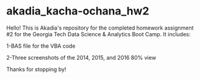 # akadia_kacha-ochana_hw2

Hello! This is Akadia's repository for the completed homework assignment #2 for the Georgia Tech Data Science & Analytics Boot Camp. It includes:

1-BAS file for the VBA code

2-Three screenshots of the 2014, 2015, and 2016 80% view

Thanks for stopping by!
